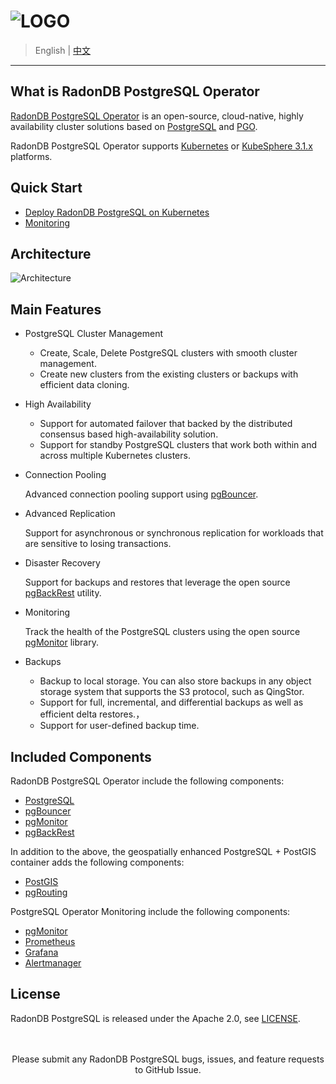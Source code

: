 # ![LOGO](docs/images/logo_RadonDB.png)

> English | [中文](README_zh.md)

----

## What is RadonDB PostgreSQL Operator

[RadonDB PostgreSQL Operator](https://github.com/RadonDB/RadonDB-postgresql-operator) is an open-source, cloud-native, highly availability cluster solutions based on [PostgreSQL](https://www.postgresql.org/) and [PGO](https://github.com/CrunchyData/postgres-operator/).

RadonDB PostgreSQL Operator supports [Kubernetes](https://kubernetes.io) or [KubeSphere 3.1.x](https://kubesphere.com.cn) platforms.

## Quick Start

- [Deploy RadonDB PostgreSQL on Kubernetes](docs/deploy_RadonDB_postgresql_operator_on_kubernetes.md)
- [Monitoring](docs/monitor_prometheus.md)

## Architecture

![Architecture](docs/images/operator.png)

## Main Features

* PostgreSQL Cluster Management
  
  * Create, Scale, Delete PostgreSQL clusters with smooth cluster management.
  * Create new clusters from the existing clusters or backups with efficient data cloning.

* High Availability

  * Support for automated failover that backed by the distributed consensus based high-availability solution.
  * Support for standby PostgreSQL clusters that work both within and across multiple Kubernetes clusters.

* Connection Pooling
  
  Advanced connection pooling support using [pgBouncer](https://access.crunchydata.com/documentation/postgres-operator/v5/tutorial/connection-pooling/).

* Advanced Replication
  
  Support for asynchronous or synchronous replication for workloads that are sensitive to losing transactions.

* Disaster Recovery

  Support for backups and restores that leverage the open source [pgBackRest](https://www.pgbackrest.org/) utility.

* Monitoring

  Track the health of the PostgreSQL clusters using the open source [pgMonitor](https://github.com/CrunchyData/pgmonitor) library.

* Backups

  * Backup to local storage. You can also store backups in any object storage system that supports the S3 protocol, such as QingStor.
  * Support for full, incremental, and differential backups as well as efficient delta restores.，
  * Support for user-defined backup time.

## Included Components

RadonDB PostgreSQL Operator include the following components:

* [PostgreSQL](https://www.postgresql.org/)
* [pgBouncer](http://pgbouncer.github.io/)
* [pgMonitor](https://github.com/CrunchyData/pgmonitor)
* [pgBackRest](https://www.pgbackrest.org/)

In addition to the above, the geospatially enhanced PostgreSQL + PostGIS container adds the following components:

* [PostGIS](http://postgis.net/)
* [pgRouting](https://pgrouting.org/)

PostgreSQL Operator Monitoring include the following components:

* [pgMonitor](https://github.com/CrunchyData/pgmonitor)
* [Prometheus](https://github.com/prometheus/prometheus)
* [Grafana](https://github.com/grafana/grafana)
* [Alertmanager](https://github.com/prometheus/alertmanager)

## License

RadonDB PostgreSQL is released under the Apache 2.0, see [LICENSE](./LICENSE).

<p align="center">
<br/><br/>
Please submit any RadonDB PostgreSQL bugs, issues, and feature requests to GitHub Issue.
<br/>
</a>
</p>
